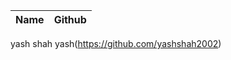 | Name                  | Github                                                        |
| --------------------- | ------------------------------------------------------------- |
  yash shah               yash(https://github.com/yashshah2002)                             

